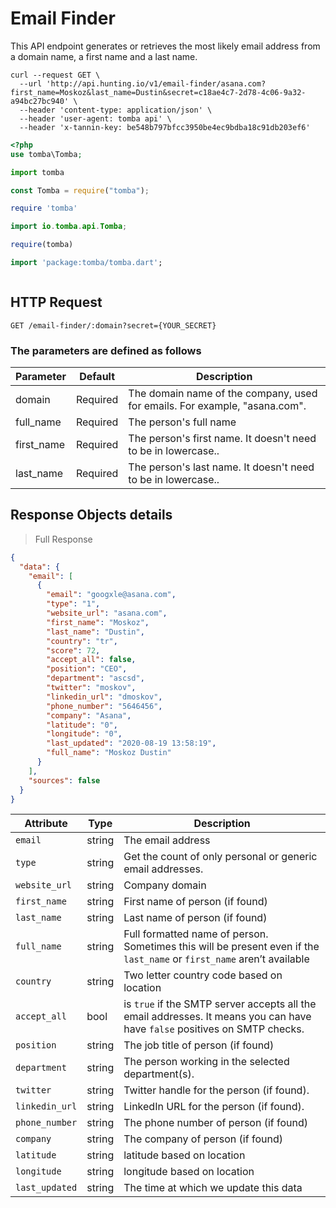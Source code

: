 # Email Finder

This API endpoint generates or retrieves the most likely email address from a domain name, a first name and a last name.

```shell
curl --request GET \
  --url 'http://api.hunting.io/v1/email-finder/asana.com?first_name=Moskoz&last_name=Dustin&secret=c18ae4c7-2d78-4c06-9a32-a94bc27bc940' \
  --header 'content-type: application/json' \
  --header 'user-agent: tomba api' \
  --header 'x-tannin-key: be548b797bfcc3950be4ec9bdba18c91db203ef6'
```

```php
<?php
use tomba\Tomba;

```

```python
import tomba

```

```javascript
const Tomba = require("tomba");

```

```ruby
require 'tomba'

```

```java
import io.tomba.api.Tomba;

```


```r
require(tomba)

```



```dart
import 'package:tomba/tomba.dart';

```

```powershell

```

## HTTP Request

`GET /email-finder/:domain?secret={YOUR_SECRET}`

### The parameters are defined as follows

| Parameter  | Default  | Description                                                                |
| ---------- | -------- | -------------------------------------------------------------------------- |
| domain     | Required | The domain name of the company, used for emails. For example, "asana.com". |
| full_name  | Required | The person's full name                                                     |
| first_name | Required | The person's first name. It doesn't need to be in lowercase..              |
| last_name  | Required | The person's last name. It doesn't need to be in lowercase..               |

## Response  Objects details

> Full Response

```json
{
  "data": {
    "email": [
      {
        "email": "googxle@asana.com",
        "type": "1",
        "website_url": "asana.com",
        "first_name": "Moskoz",
        "last_name": "Dustin",
        "country": "tr",
        "score": 72,
        "accept_all": false,
        "position": "CEO",
        "department": "ascsd",
        "twitter": "moskov",
        "linkedin_url": "dmoskov",
        "phone_number": "5646456",
        "company": "Asana",
        "latitude": "0",
        "longitude": "0",
        "last_updated": "2020-08-19 13:58:19",
        "full_name": "Moskoz Dustin"
      }
    ],
    "sources": false
  }
}
```

| Attribute      | Type   | Description                                                                                                                |
| -------------- | ------ | -------------------------------------------------------------------------------------------------------------------------- |
| `email`        | string | The email address                                                                                                          |
| `type`         | string | Get the count of only personal or generic email addresses.                                                                 |
| `website_url`  | string | Company domain                                                                                                             |
| `first_name`   | string | First name of person (if found)                                                                                            |
| `last_name`    | string | Last name of person (if found)                                                                                             |
| `full_name`    | string | Full formatted name of person. Sometimes this will be present even if the `last_name` or `first_name` aren’t available     |
| `country`      | string | Two letter country code based on location                                                                                  |
| `accept_all`   | bool   | is `true` if the SMTP server accepts all the email addresses. It means you can have have `false` positives on SMTP checks. |
| `position`     | string | The job title of person (if found)                                                                                         |
| `department`   | string | The person  working in the selected department(s).                                                                         |
| `twitter`      | string | Twitter handle for the person (if found).                                                                                  |
| `linkedin_url` | string | LinkedIn URL for the person (if found).                                                                                    |
| `phone_number` | string | The phone number of person (if found)                                                                                      |
| `company`      | string | The company of person (if found)                                                                                           |
| `latitude`     | string | latitude based on location                                                                                                 |
| `longitude`    | string | longitude based on location                                                                                                |
| `last_updated` | string | The time at which we update this data                                                                                      |
